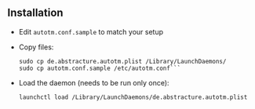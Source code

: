 Installation
------------

- Edit `autotm.conf.sample` to match your setup
- Copy files:

    ```sudo cp autotm /usr/local/bin/
    sudo cp de.abstracture.autotm.plist /Library/LaunchDaemons/ 
    sudo cp autotm.conf.sample /etc/autotm.conf```

- Load the daemon (needs to be run only once):

    `launchctl load /Library/LaunchDaemons/de.abstracture.autotm.plist`
